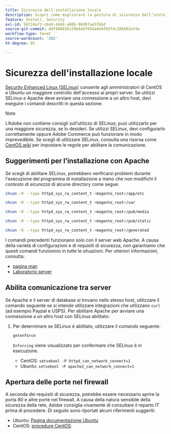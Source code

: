 ```yaml
---
title: Sicurezza dell'installazione locale
description: Scopri come migliorare la postura di sicurezza dell’installazione on-premise di Adobe Commerce.
feature: Install, Security
exl-id: 56724a72-c64d-44d4-a886-90d97ae5fb6d
source-git-commit: ddf988826c29b4ebf054a4d4fb5f4c285662ef4e
workflow-type: tm+mt
source-wordcount: '302'
ht-degree: 0%

---
```


# Sicurezza dell&#39;installazione locale

[Security Enhanced Linux (SELinux)](https://selinuxproject.org/page/Main_Page) consente agli amministratori di CentOS e Ubuntu un maggiore controllo dell&#39;accesso ai propri server. Se utilizzi SELinux *e* Apache deve avviare una connessione a un altro host, devi eseguire i comandi descritti in questa sezione.

>[!NOTE]
>
>L’Adobe non contiene consigli sull’utilizzo di SELinux; puoi utilizzarlo per una maggiore sicurezza, se lo desideri. Se utilizzi SELinux, devi configurarlo correttamente oppure Adobe Commerce può funzionare in modo imprevedibile. Se scegli di utilizzare SELinux, consulta una risorsa come [CentOS wiki](https://wiki.centos.org/HowTos/SELinux) per impostare le regole per abilitare la comunicazione.

## Suggerimenti per l’installazione con Apache

Se scegli di abilitare SELinux, potrebbero verificarsi problemi durante l&#39;esecuzione del programma di installazione a meno che non modifichi il *contesto di sicurezza* di alcune directory come segue:

```bash
chcon -R --type httpd_sys_rw_content_t <magento_root>/app/etc
```

```bash
chcon -R --type httpd_sys_rw_content_t <magento_root>/var
```

```bash
chcon -R --type httpd_sys_rw_content_t <magento_root>/pub/media
```

```bash
chcon -R --type httpd_sys_rw_content_t <magento_root>/pub/static
```

```bash
chcon -R --type httpd_sys_rw_content_t <magento_root>/generated
```

I comandi precedenti funzionano solo con il server web Apache. A causa della varietà di configurazioni e di requisiti di sicurezza, non garantiamo che questi comandi funzionino in tutte le situazioni. Per ulteriori informazioni, consulta:

* [pagina man](https://linux.die.net/man/8/httpd_selinux)
* [Laboratorio server](https://www.serverlab.ca/tutorials/linux/web-servers-linux/configuring-selinux-policies-for-apache-web-servers/)

## Abilita comunicazione tra server

Se Apache e il server di database si trovano nello stesso host, utilizzare il comando seguente se si intende utilizzare integrazioni che utilizzano `curl` (ad esempio Paypal e USPS).
Per abilitare Apache per avviare una connessione a un altro host con SELinux abilitato:

1. Per determinare se SELinux è abilitato, utilizzare il comando seguente:

   ```bash
   getenforce
   ```

   `Enforcing` viene visualizzato per confermare che SELinux è in esecuzione.

   * CentOS: `setsebool -P httpd_can_network_connect=1`
   * Ubuntu: `setsebool -P apache2_can_network_connect=1`

## Apertura delle porte nel firewall

A seconda dei requisiti di sicurezza, potrebbe essere necessario aprire la porta 80 e altre porte nel firewall. A causa della natura sensibile della sicurezza della rete, Adobe consiglia vivamente di consultare il reparto IT prima di procedere. Di seguito sono riportati alcuni riferimenti suggeriti:

* Ubuntu: [Pagina documentazione Ubuntu](https://help.ubuntu.com/community/IptablesHowTo)
* CentOS: [procedure CentOS](https://wiki.centos.org/HowTos%282f%29Network%282f%29IPTables.html).
